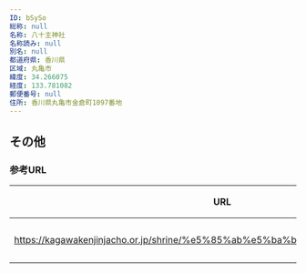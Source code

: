 ```yaml
---
ID: bSySo
総称: null
名称: 八十主神社
名称読み: null
別名: null
都道府県: 香川県
区域: 丸亀市
緯度: 34.266075
経度: 133.781082
郵便番号: null
住所: 香川県丸亀市金倉町1097番地
---
```


## その他

### 参考URL

| URL                                                                           | 説明   |
| ----------------------------------------------------------------------------- | ------ |
| https://kagawakenjinjacho.or.jp/shrine/%e5%85%ab%e5%ba%b6%e8%9c%b7_%e7%a4%be/ | 神社庁 |
